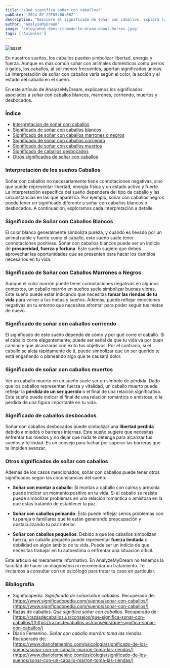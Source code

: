 ```yaml
---
title: '¿Qué significa soñar con caballos?'
pubDate: '2024-07-29T05:00:00Z'
description: 'Descubre el significado de soñar con caballos. Explora las interpretaciones de los caballos blancos, marrones, corriendo, muertos y desbocados.'
author: 'AnalyzeMyDream'
image: '/blog/what-does-it-mean-to-dream-about-horses.jpeg'
tags: ['Animales']
---
```


![asset](/blog/what-does-it-mean-to-dream-about-horses.jpeg)

En nuestros sueños, los caballos pueden simbolizar libertad, energía y fuerza. Aunque es más común soñar con animales domésticos como perros o gatos, los caballos, al ser menos frecuentes, aportan significados únicos. La interpretación de soñar con caballos varía según el color, la acción y el estado del caballo en el sueño.

En este artículo de AnalyzeMyDream, explicamos los significados asociados a soñar con caballos blancos, marrones, corriendo, muertos y desbocados.

### Índice

- [Interpretación de soñar con caballos](#interpretacion-de-soñar-con-caballos)
- [Significado de soñar con caballos blancos](#significado-de-soñar-con-caballos-blancos)
- [Significado de soñar con caballos marrones o negros](#significado-de-soñar-con-caballos-marrones-o-negros)
- [Significado de soñar con caballos corriendo](#significado-de-soñar-con-caballos-corriendo)
- [Significado de soñar con caballos muertos](#significado-de-soñar-con-caballos-muertos)
- [Significado de caballos desbocados](#significado-de-caballos-desbocados)
- [Otros significados de soñar con caballos](#otros-significados-de-soñar-con-caballos)

### Interpretación de los sueños Caballos

Soñar con caballos no necesariamente tiene connotaciones negativas, sino que puede representar libertad, energía física y un estado activo y fuerte. La interpretación específica del sueño dependerá del tipo de caballo y las circunstancias en las que aparezca. Por ejemplo, soñar con caballos negros puede tener un significado diferente a soñar con caballos blancos o desbocados. A continuación, exploramos cada interpretación a detalle.

### Significado de Soñar con Caballos Blancos

El color blanco generalmente simboliza pureza, y cuando es llevado por un animal noble y fuerte como el caballo, este sueño suele tener connotaciones positivas. Soñar con caballos blancos puede ser un indicio de **prosperidad, fuerza y ​​fortuna**. Este sueño sugiere que debes aprovechar las oportunidades que se presenten para hacer los cambios necesarios en tu vida.

### Significado de Soñar con Caballos Marrones o Negros

Aunque el color marrón puede tener connotaciones negativas en algunos contextos, un caballo marrón en sueños suele simbolizar buenas vibras. Este sueño puede estar indicando que necesitas **tomar las riendas de tu vida** para volver a tus metas y sueños. Además, puede reflejar emociones negativas en tu entorno que necesitas afrontar para poder seguir tus metas de nuevo.

### Significado de soñar con caballos corriendo

El significado de este sueño depende de cómo y por qué corre el caballo. Si el caballo corre elegantemente, puede ser señal de que tu vida va por buen camino y que alcanzarás con éxito tus objetivos. Por el contrario, si el caballo se aleja rápidamente de ti, puede simbolizar que un ser querido te está engañando o planeando algo que te causará dolor.

### Significado de soñar con caballos muertos

Ver un caballo muerto en un sueño suele ser un símbolo de pérdida. Dado que los caballos representan fuerza y ​​vitalidad, un caballo muerto puede reflejar la **pérdida de un ser querido** o el final de una relación significativa. Este sueño puede indicar el final de una relación romántica o amistosa, o la pérdida de una figura importante en tu vida.

### Significado de caballos desbocados

Soñar con caballos desbocados puede simbolizar una **libertad perdida** debido a miedos o barreras internas. Este sueño sugiere que necesitas enfrentar tus miedos y no dejar que nada te detenga para alcanzar tus sueños y felicidad. Es un consejo para luchar por superar las barreras que te impiden avanzar.

### Otros significados de soñar con caballos

Además de los casos mencionados, soñar con caballos puede tener otros significados según las circunstancias del sueño:

- **Soñar con montar a caballo**: Si montas a caballo con calma y armonía puede indicar un momento positivo en tu vida. Si el caballo se resiste puede simbolizar problemas en una relación romántica o amistosa en la que estás tratando de establecer la paz.

- **Soñar con caballos peleando**: Esto puede reflejar serios problemas con tu pareja o familiares que te están generando preocupación y obstaculizando tu paz interior.

- **Soñar con caballos pequeños**: Debido a que los caballos simbolizan fuerza, un caballo pequeño puede representar **fuerza limitada** o debilidad en algún ámbito de tu vida. Puede ser un indicio de que necesitas trabajar en tu autoestima o enfrentar una situación difícil.

Este artículo es meramente informativo. En AnalyzeMyDream no tenemos la facultad de hacer un diagnóstico ni recomendar un tratamiento. Te invitamos a consultar con un psicólogo para tratar tu caso en particular.

### Bibliografía

- Significapedia. *Significado de soñarsobre caballos*. Recuperado de: [https://www.significadopedia.com/suenos/sonar-con-caballos/](https://www.significadopedia.com/suenos/sonar-con-caballos/)
- Razas de caballos. *Qué significa soñar con caballos*. Recuperado de: [https://razasdecaballos.us/consejos/que-significa-sonar-con-caballos/](https://razasdecaballos.us/consejos/que-significa-sonar-con-caballos/)
- Diario Femenino. *Soñar con caballo marrón: toma las riendas*. Recuperado de: [https://www.diariofemenino.com/psicologia/significado-de-los-suenos/sonar-con-un-caballo-marron-toma-las-riendas/](https://www.diariofemenino.com/psicologia/significado-de-los-suenos/sonar-con-un-caballo-marron-toma-las-riendas/)